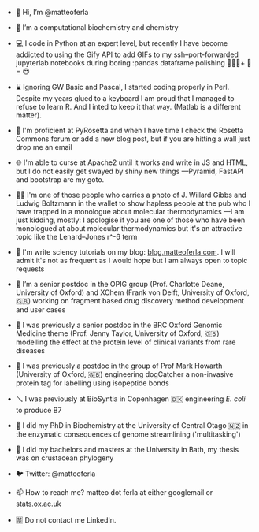 - 👋 Hi, I’m @matteoferla
- 📛 I’m a computational biochemistry and chemistry
- 💻 I code in Python at an expert level, but recently I have become addicted to using the Gify API to add GIFs to my ssh–port-forwarded jupyterlab notebooks during boring :pandas dataframe polishing 🐼💤🧹+ 🤡 = 😍
- ⌛ Ignoring GW Basic and Pascal, I started coding properly in Perl. Despite my years glued to a keyboard I am proud that I managed to refuse to learn R. And I inted to keep it that way. (Matlab is a different matter).
- 🥷 I'm proficient at PyRosetta and when I have time I check the Rosetta Commons forum or add a new blog post, but if you are hitting a wall just drop me an email
- 🌐 I'm able to curse at Apache2 until it works and write in JS and HTML, but I do not easily get swayed by shiny new things —Pyramid, FastAPI and bootstrap are my goto.
- 😵‍💫 I'm one of those people who carries a photo of J. Willard Gibbs and Ludwig Boltzmann in the wallet to show hapless people at the pub who I have trapped in a monologue about molecular thermodynamics —I am just kidding, mostly: I apologise if you are one of those who have been monologued at about molecular thermodynamics but it's an attractive topic like the Lenard–Jones r^-6 term
- 📜 I'm write sciency tutorials on my blog: [blog.matteoferla.com](https://blog.matteoferla.com/). I will admit it's not as frequent as I would hope but I am always open to topic requests

- 🔨 I’m a senior postdoc in the OPIG group (Prof. Charlotte Deane, University of Oxford) and XChem (Frank von Delft, University of Oxford, 🇬🇧) working on fragment based drug discovery method development and user cases
- 🔧 I was previously a senior postdoc in the BRC Oxford Genomic Medicine theme (Prof. Jenny Taylor, University of Oxford, 🇬🇧) modelling the effect at the protein level of clinical variants from rare diseases
- 🔩 I was previously a postdoc in the group of Prof Mark Howarth (University of Oxford, 🇬🇧) engineering dogCatcher a non-invasive protein tag for labelling using isopeptide bonds
- 🪛 I was previously at BioSyntia in Copenhagen 🇩🇰 engineering _E. coli_ to produce B7
- 📖 I did my PhD in Biochemistry at the University of Central Otago 🇳🇿 in the enzymatic consequences of genome streamlining ('multitasking')
- 📘 I did my bachelors and masters at the University in Bath, my thesis was on crustacean phylogeny

- 🐦 Twitter: @matteoferla
- 📫 How to reach me? matteo dot ferla at either googlemail or stats.ox.ac.uk
- 🈲 Do not contact me LinkedIn.
